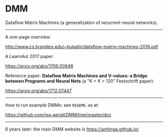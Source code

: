 # DMM
Dataflow Matrix Machines (a generalization of recurrent neural networks).

---

A one-page overview:

http://www.cs.brandeis.edu/~bukatin/dataflow-matrix-machines-2016.pdf

A LearnAut 2017 paper:

https://arxiv.org/abs/1706.00648

Reference paper: **Dataflow Matrix Machines and V-values: a Bridge between Programs and Neural Nets** (a "K + K = 120" Festschrift paper):

https://arxiv.org/abs/1712.07447

---

How to run example DMMs: see `README.md` at:

https://github.com/jsa-aerial/DMM/tree/master/doc

---

6 years later: the main DMM website is https://anhinga.github.io/
